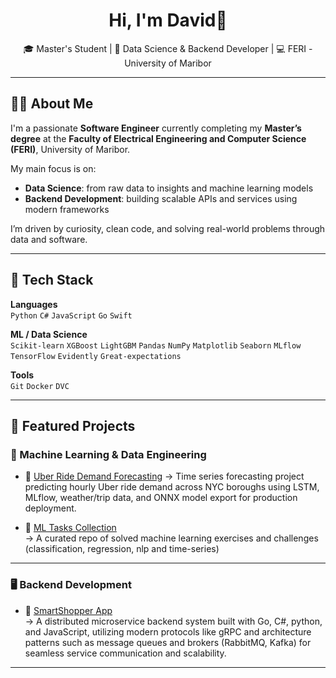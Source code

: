 <h1 align="center">Hi, I'm David👋</h1>
<p align="center">
  🎓 Master's Student | 🧠 Data Science & Backend Developer | 💻 FERI - University of Maribor
</p>

---

## 🧑‍💻 About Me

I'm a passionate **Software Engineer** currently completing my **Master’s degree** at the **Faculty of Electrical Engineering and Computer Science (FERI)**, University of Maribor.  

My main focus is on:
- **Data Science**: from raw data to insights and machine learning models  
- **Backend Development**: building scalable APIs and services using modern frameworks  

I’m driven by curiosity, clean code, and solving real-world problems through data and software.

---

## 🔧 Tech Stack

**Languages**  
`Python` `C#` `JavaScript` `Go` `Swift`

**ML / Data Science**  
`Scikit-learn` `XGBoost` `LightGBM` `Pandas` `NumPy` `Matplotlib` `Seaborn` `MLflow` `TensorFlow` `Evidently` `Great-expectations`

**Tools**  
`Git` `Docker` `DVC`

---

## 🚀 Featured Projects

### 🧠 Machine Learning & Data Engineering

- 🚕 [Uber Ride Demand Forecasting](https://github.com/DavidBalazic/IIS_Projekt)
  → Time series forecasting project predicting hourly Uber ride demand across NYC boroughs using LSTM, MLflow, weather/trip data, and ONNX model export for production deployment.

- 🧪 [ML Tasks Collection](https://github.com/DavidBalazic/MLProjects)  
  → A curated repo of solved machine learning exercises and challenges (classification, regression, nlp and time-series)

---

### 🖥️ Backend Development

- 🧾 [SmartShopper App](https://github.com/DavidBalazic/SmartShopperApp)  
  → A distributed microservice backend system built with Go, C#, python, and JavaScript, utilizing modern protocols like gRPC and architecture patterns such as message queues and brokers (RabbitMQ, Kafka) for seamless service communication and scalability.

---
